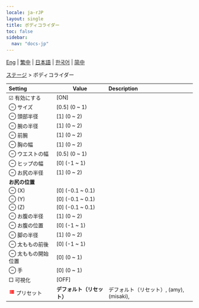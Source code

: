 ```yaml
---
locale: ja-rJP
layout: single
title: ボディコライダー
toc: false
sidebar:
  nav: "docs-jp"
---
```

[Eng](/dancexr/menu/2025.4/stage/body_colliders) | [繁中](/tw/dancexr/menu/2025.4/stage/body_colliders) | [日本語](/jp/dancexr/menu/2025.4/stage/body_colliders) | [한국어](/kr/dancexr/menu/2025.4/stage/body_colliders) | [简中](/zh/dancexr/menu/2025.4/stage/body_colliders)

[ステージ](../menu#ステージ) > ボディコライダー



| Setting | Value | Description |
| :--- | --- | :--- |
|  ☑ 有効にする| [ON] | 
|  ⊖ サイズ| [0.5] (0 ~ 1) | 
|  ⊖ 頭部半径| [1] (0 ~ 2) | 
|  ⊖ 腕の半径| [1] (0 ~ 2) | 
|  ⊖ 前腕| [1] (0 ~ 2) | 
|  ⊖ 胸の幅| [1] (0 ~ 2) | 
|  ⊖ ウエストの幅| [0.5] (0 ~ 1) | 
|  ⊖ ヒップの幅| [0] (-1 ~ 1) | 
|  ⊖ お尻の半径| [1] (0 ~ 2) | 
|  <b>お尻の位置</b>|| 
|  ⊖ (X)| [0] (-0.1 ~ 0.1) | 
|  ⊖ (Y)| [0] (-0.1 ~ 0.1) | 
|  ⊖ (Z)| [0] (-0.1 ~ 0.1) | 
|  ⊖ お腹の半径| [1] (0 ~ 2) | 
|  ⊖ お腹の位置| [0] (-1 ~ 1) | 
|  ⊖ 脚の半径| [1] (0 ~ 2) | 
|  ⊖ 太ももの前後| [0] (-1 ~ 1) | 
|  ⊖ 太ももの開始位置| [0] (0 ~ 1) | 
|  ⊖ 手| [0] (0 ~ 1) | 
|  □ 可視化| [OFF] | 
| <img src="/images/icon/ic_list.png" alt="list icon"/> プリセット| **デフォルト（リセット）** | デフォルト（リセット）, (amy), (misaki),  |
